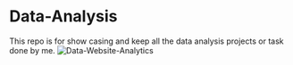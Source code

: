 # Data-Analysis
This repo is for show casing and keep all the data analysis projects or task done by me.
![Data-Website-Analytics](https://github.com/user-attachments/assets/8eeefdfe-6f78-4870-bae8-cc848829f32e)
